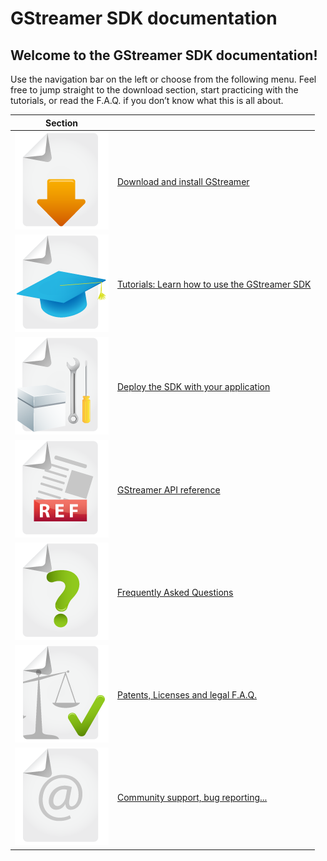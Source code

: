 # GStreamer SDK documentation

## Welcome to the GStreamer SDK documentation!

Use the navigation bar on the left or choose from the following menu.
Feel free to jump straight to the download section, start practicing
with the tutorials, or read the F.A.Q. if you don’t know what this is
all about.


| Section | |
|--|--|
| [![](attachments/download.png)](Installing+the+SDK.markdown) | [Download and install GStreamer](Installing+the+SDK.markdown) |
| [![](attachments/tutorials.png)](Tutorials.markdown) | [Tutorials: Learn how to use the GStreamer SDK](Tutorials.markdown) |
| [![](attachments/deploy.png)](Deploying+your+application.markdown) | [Deploy the SDK with your application](Deploying+your+application) |
| [![](attachments/reference.png)](GStreamer+reference.markdown) | [GStreamer API reference](GStreamer+reference.markdown) |
| [![](attachments/faq.png)](Frequently+Asked+Questions.markdown) | [Frequently Asked Questions](Frequently+Asked+Questions.markdown) |
|  [![](attachments/legal.png)](Legal+information.markdown) | [Patents, Licenses and legal F.A.Q.](Legal+information.markdown) |
|  [![](attachments/contact.png)](Contact.markdown) | [Community support, bug reporting...](Contact.markdown) |
